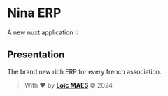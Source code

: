 # Nina ERP
A new nuxt application 💡

## Presentation
The brand new rich ERP for every french association.

> With ❤️ by [**Loïc MAES**](https://www.maesloic.fr/) &copy; 2024
